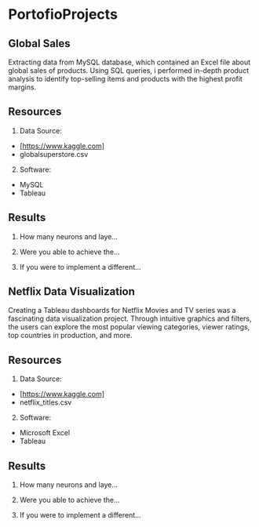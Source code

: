 # PortofioProjects

## Global Sales
Extracting data from MySQL database, which contained  an Excel file about global sales of products. Using SQL queries, i performed in-depth product analysis to identify top-selling items and products with the highest profit margins.      

## Resources
1. Data Source:
- [https://www.kaggle.com]
- globalsuperstore.csv

2. Software:
- MySQL
- Tableau

## Results
1. How many neurons and laye...  

2. Were you able to achieve the...  

3. If you were to implement a different...



## Netflix Data Visualization
Creating a Tableau dashboards for Netflix Movies and TV series was a fascinating data visualization project. Through intuitive graphics and filters, the users can explore the most popular viewing categories, viewer ratings, top countries in production, and more.      

## Resources
1. Data Source:
- [https://www.kaggle.com]
- netflix_titles.csv

2. Software:
- Microsoft Excel
- Tableau

## Results
1. How many neurons and laye...  

2. Were you able to achieve the...  

3. If you were to implement a different...
